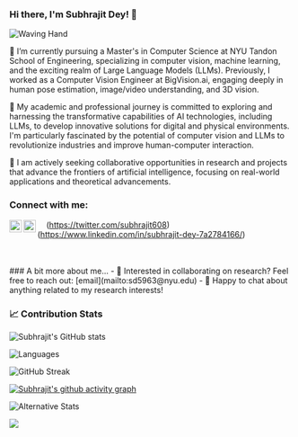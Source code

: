 ### Hi there, I'm Subhrajit Dey! 👋
![Waving Hand](https://media.giphy.com/media/hvRJCLFzcasrR4ia7z/giphy.gif)

🔭 I’m currently pursuing a Master's in Computer Science at NYU Tandon School of Engineering, specializing in computer vision, machine learning, and the exciting realm of Large Language Models (LLMs). Previously, I worked as a Computer Vision Engineer at BigVision.ai, engaging deeply in human pose estimation, image/video understanding, and 3D vision.

🌱 My academic and professional journey is committed to exploring and harnessing the transformative capabilities of AI technologies, including LLMs, to develop innovative solutions for digital and physical environments. I'm particularly fascinated by the potential of computer vision and LLMs to revolutionize industries and improve human-computer interaction.

💬 I am actively seeking collaborative opportunities in research and projects that advance the frontiers of artificial intelligence, focusing on real-world applications and theoretical advancements.

### Connect with me:

[<img align="left" alt="Subhrajit | ResearchGate" width="22px" src="https://cloud.githubusercontent.com/assets/10654684/6204302/3c0858ae-b546-11e4-852c-6c747bbdc3f3.png" />](https://www.researchgate.net/profile/Subhrajit-Dey-3)
&nbsp;
[<img align="left" alt="Subhrajit | Google Scholar" width="22px" src="https://img.icons8.com/color/48/000000/google-scholar--v3.png" />](https://scholar.google.com/citations?user=qF5U1hIAAAAJ&hl=en)
&nbsp;
(https://twitter.com/subhrajit608)
&nbsp;
(https://www.linkedin.com/in/subhrajit-dey-7a2784166/)
&nbsp;

<br />
<br />
### A bit more about me...
- 💼 Interested in collaborating on research? Feel free to reach out: [email](mailto:sd5963@nyu.edu)
- 💬 Happy to chat about anything related to my research interests!


### 📈 Contribution Stats

<!-- Combined Public & Private Contributions -->
![Subhrajit's GitHub stats](https://github-readme-stats.vercel.app/api?username=subro608&count_private=true&show_icons=true&theme=radical&include_all_commits=true&hide=stars&custom_title=Public+%2B+Private+Contributions)

<!-- Compact Language Stats -->
![Languages](https://github-readme-stats.vercel.app/api/top-langs/?username=subro608&layout=compact&theme=radical&count_private=true&include_all_commits=true)

<!-- Current Streak with All Contributions -->
![GitHub Streak](https://streak-stats.demolab.com/?user=subro608&theme=radical&count_private=true)

<!-- Total Contributions and Commits -->
[![Subhrajit's github activity graph](https://github-readme-activity-graph.vercel.app/graph?username=subro608&theme=react-dark&hide_border=true&custom_title=Contribution%20Graph%20(All%20Repositories))](https://github.com/subro608/github-readme-activity-graph)

<!-- Alternative Stats Card with Different Metrics -->
![Alternative Stats](https://github-profile-summary-cards.vercel.app/api/cards/profile-details?username=subro608&theme=radical)

<!-- Weekly Contribution Stats -->
<img src="https://github-profile-summary-cards.vercel.app/api/cards/productive-time?username=subro608&theme=radical&utcOffset=8" />


